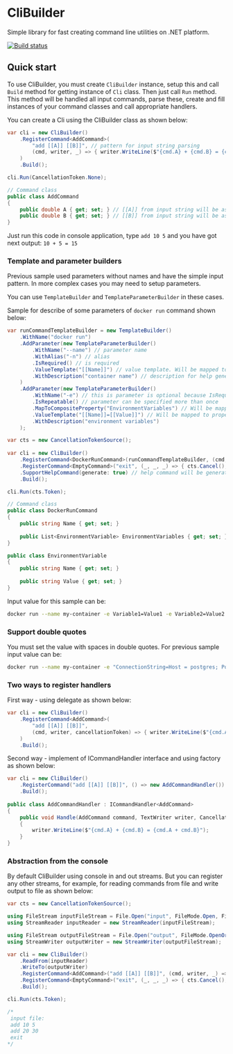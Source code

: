 # CliBuilder
Simple library for fast creating command line utilities on .NET platform.

[![Build status](https://github.com/nsinitsyn/CliBuilder/actions/workflows/dotnet.yml/badge.svg?branch=master)](https://github.com/nsinitsyn/CliBuilder/actions/workflows/dotnet.yml)

## Quick start

To use CliBuilder, you must create `CliBuilder` instance, setup this and call `Build` method for getting instance of `Cli` class. Then just call `Run` method. This method will be handled all input commands, parse these, create and fill instances of your command classes and call appropriate handlers.

You can create a Cli using the CliBuilder class as shown below:

<!-- snippet: quick-start -->
```cs
var cli = new CliBuilder()
    .RegisterCommand<AddCommand>(
        "add [[A]] [[B]]", // pattern for input string parsing
        (cmd, writer, _) => { writer.WriteLine($"{cmd.A} + {cmd.B} = {cmd.A + cmd.B}"); } // command handler
    )
    .Build();

cli.Run(CancellationToken.None);

// Command class
public class AddCommand
{
    public double A { get; set; } // [[A]] from input string will be assigned to A property
    public double B { get; set; } // [[B]] from input string will be assigned to B property
}
```
<!-- endSnippet -->

Just run this code in console application, type `add 10 5` and you have got next output: `10 + 5 = 15`

### Template and parameter builders

Previous sample used parameters without names and have the simple input pattern. 
In more complex cases you may need to setup parameters.

You can use `TemplateBuilder` and `TemplateParameterBuilder` in these cases. 

Sample for describe of some parameters of `docker run` command shown below:

<!-- snippet: quick-start-named-parameters -->
```cs
var runCommandTemplateBuilder = new TemplateBuilder()
    .WithName("docker run")
    .AddParameter(new TemplateParameterBuilder()
        .WithName("--name") // parameter name
        .WithAlias("-n") // alias
        .IsRequired() // is required
        .ValueTemplate("[[Name]]") // value template. Will be mapped to Name property of the command class
        .WithDescription("container name") // description for help generation
    )
    .AddParameter(new TemplateParameterBuilder()
        .WithName("-e") // this is parameter is optional because IsRequired calling missing
        .IsRepeatable() // parameter can be specified more than once
        .MapToCompositeProperty("EnvironmentVariables") // Will be mapped to property EnvironmentVariables of the command class
        .ValueTemplate("[[Name]]=[[Value]]") // Will be mapped to properties Name and Value of the property EnvironmentVariables class
        .WithDescription("environment variables")
    );

var cts = new CancellationTokenSource();
	
var cli = new CliBuilder()
    .RegisterCommand<DockerRunCommand>(runCommandTemplateBuilder, (cmd, _, _) => { /* cmd is instance of DockerRunCommand class */ }, "Run a command in a new container")
    .RegisterCommand<EmptyCommand>("exit", (_, _, _) => { cts.Cancel(); }) // exit command will stop input string waiting
    .SupportHelpCommand(generate: true) // help command will be generated
    .Build();

cli.Run(cts.Token);

// Command class
public class DockerRunCommand
{
    public string Name { get; set; }
    
    public List<EnvironmentVariable> EnvironmentVariables { get; set; }
}

public class EnvironmentVariable
{
    public string Name { get; set; }
    
    public string Value { get; set; }
}
```
<!-- endSnippet -->

Input value for this sample can be:

```sh
docker run --name my-container -e Variable1=Value1 -e Variable2=Value2
```

### Support double quotes

You must set the value with spaces in double quotes. For previous sample input value can be:

```sh
docker run --name my-container -e "ConnectionString=Host = postgres; Port=5432; Database = MyDB;"
```
### Two ways to register handlers

First way - using delegate as shown below:

<!-- snippet: quick-start-two-ways-first -->
```cs
var cli = new CliBuilder()
    .RegisterCommand<AddCommand>(
        "add [[A]] [[B]]",
        (cmd, writer, cancellationToken) => { writer.WriteLine($"{cmd.A} + {cmd.B} = {cmd.A + cmd.B}"); } // handler delegate
    )
    .Build();
```
<!-- endSnippet -->

Second way - implement of ICommandHandler interface and using factory as shown below:

<!-- snippet: quick-start-two-ways-second -->
```cs
var cli = new CliBuilder()
    .RegisterCommand("add [[A]] [[B]]", () => new AddCommandHandler())
    .Build();
	
public class AddCommandHandler : ICommandHandler<AddCommand>
{
    public void Handle(AddCommand command, TextWriter writer, CancellationToken cancellationToken)
    {
        writer.WriteLine($"{cmd.A} + {cmd.B} = {cmd.A + cmd.B}");
    }
}
```
<!-- endSnippet -->

### Abstraction from the console

By default CliBuilder using console in and out streams. But you can register any other streams, for example, for reading commands from file and write output to file as shown below:

<!-- snippet: quick-start-no-console -->
```cs
var cts = new CancellationTokenSource();

using FileStream inputFileStream = File.Open("input", FileMode.Open, FileAccess.Read);
using StreamReader inputReader = new StreamReader(inputFileStream);

using FileStream outputFileStream = File.Open("output", FileMode.OpenOrCreate, FileAccess.Write);
using StreamWriter outputWriter = new StreamWriter(outputFileStream);

var cli = new CliBuilder()
    .ReadFrom(inputReader)
    .WriteTo(outputWriter)
    .RegisterCommand<AddCommand>("add [[A]] [[B]]", (cmd, writer, _) => { writer.WriteLine($"{cmd.A} + {cmd.B} = {cmd.A + cmd.B}"); })
    .RegisterCommand<EmptyCommand>("exit", (_, _, _) => { cts.Cancel(); })
    .Build();

cli.Run(cts.Token);

/*
 input file:
 add 10 5
 add 20 30
 exit
*/
```
<!-- endSnippet -->